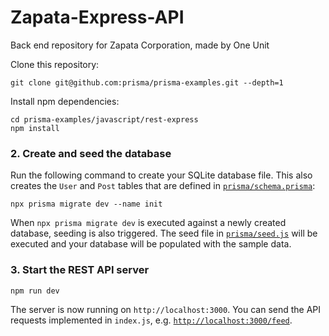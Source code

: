 # Zapata-Express-API

Back end repository for Zapata Corporation, made by One Unit

Clone this repository:

```
git clone git@github.com:prisma/prisma-examples.git --depth=1
```

Install npm dependencies:

```
cd prisma-examples/javascript/rest-express
npm install
```

</details>

### 2. Create and seed the database

Run the following command to create your SQLite database file. This also creates the `User` and `Post` tables that are defined in [`prisma/schema.prisma`](./prisma/schema.prisma):

```
npx prisma migrate dev --name init
```

When `npx prisma migrate dev` is executed against a newly created database, seeding is also triggered. The seed file in [`prisma/seed.js`](./prisma/seed.js) will be executed and your database will be populated with the sample data.

### 3. Start the REST API server

```
npm run dev
```

The server is now running on `http://localhost:3000`. You can send the API requests implemented in `index.js`, e.g. [`http://localhost:3000/feed`](http://localhost:3000/feed).
